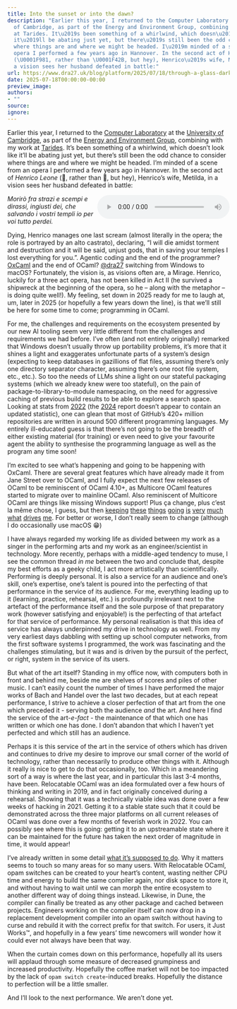 ```yaml
---
title: Into the sunset or into the dawn?
description: "Earlier this year, I returned to the Computer Laboratory at the University
  of Cambridge, as part of the Energy and Environment Group, combining with my work
  at Tarides. It\u2019s been something of a whirlwind, which doesn\u2019t look like
  it\u2019ll be abating just yet, but there\u2019s still been the odd chance to consider
  where things are and where we might be headed. I\u2019m minded of a scene from an
  opera I performed a few years ago in Hannover. In the second act of Henrico Leone
  (\U0001F981, rather than \U0001F42B, but hey), Henrico\u2019s wife, Metilda, in
  a vision sees her husband defeated in battle:"
url: https://www.dra27.uk/blog/platform/2025/07/18/through-a-glass-darkly.html
date: 2025-07-18T00:00:00-00:00
preview_image:
authors:
- ""
source:
ignore:
---
```


<p>Earlier this year, I returned to the <a href="https://www.cst.cam.ac.uk">Computer Laboratory</a>
at the <a href="https://www.cam.ac.uk">University of Cambridge</a>, as part of the
<a href="https://www.cst.cam.ac.uk/research/eeg">Energy and Environment Group</a>,
combining with my work at <a href="https://www.tarides.com">Tarides</a>. It’s been
something of a whirlwind, which doesn’t look like it’ll be abating just yet, but
there’s still been the odd chance to consider where things are and where we
might be headed. I’m minded of a scene from an opera I performed a few years ago
in Hannover. In the second act of <em>Henrico Leone</em> (🦁, rather than 🐫, but hey),
Henrico’s wife, Metilda, in a vision sees her husband defeated in battle:</p>

<div style="float: right;" title="David Allsopp; NDR Radiophilharmonie; Lajos Rovatkay">
<audio controls="" controlslist="nodownload noplaybackrate">
  <source src="https://www.dra27.uk/assets/2025-07-18/2025-07-18-steffani.mp3" type="audio/mpeg">
  Your browser does not support the audio tag.
</audio>
</div>

<p><em>Morirò fra strazi e scempi e dirassi, ingiusti dei, che salvando i vostri
templi io per voi tutto perdei.</em></p>

<p>Dying, Henrico manages one last scream (almost literally in the opera; the role
is portrayed by an alto castrato), declaring, “I will die amidst torment and
destruction and it will be said, unjust gods, that in saving your temples I lost
everything for you.”. Agentic coding and the end of the programmer?
<a href="https://oxcaml.org">OxCaml</a> and the end of OCaml? <a href="https://github.com/dra27">@dra27</a>
switching from Windows to macOS? Fortunately, the vision is, as visions often
are, a Mirage. Henrico, luckily for a three act opera, has not been killed in
Act II (he survived a shipwreck at the beginning of the opera, so he – along
with the metaphor – is doing quite well!). My feeling, set down in 2025 ready
for me to laugh at, um, later in 2025 (or hopefully a few years down the line),
is that we’ll still be here for some time to come; programming in OCaml.</p>

<p>For me, the challenges and requirements on the ecosystem presented by our new AI
tooling seem very little different from the challenges and requirements we had
before. I’ve often (and not entirely originally) remarked that Windows doesn’t
usually throw up portability problems, it’s more that it shines a light and
exaggerates unfortunate parts of a system’s design (expecting to keep databases
in gazillions of flat files, assuming there’s only one directory separator
character, assuming there’s one root file system, etc., etc.). So too the needs
of LLMs shine a light on our stateful packaging systems (which we already knew
were too stateful), on the pain of package-to-library-to-module namespacing, on
the need for aggressive caching of previous build results to be able to explore
a search space. Looking at stats from <a href="https://octoverse.github.com/2022/top-programming-languages">2022</a>
(the <a href="https://github.blog/news-insights/octoverse/octoverse-2024/">2024</a> report
doesn’t appear to contain an updated statistic), one can glean that most of
GitHub’s 420+ million repositories are written in around 500 different
programming languages. My entirely ill-educated guess is that there’s not going
to be the breadth of either existing material (for training) or even need to
give your favourite agent the ability to synthesise the programming language as
well as the program any time soon!</p>

<p>I’m excited to see what’s happening and going to be happening with OxCaml. There
are several great features which have already made it from Jane Street over to
OCaml, and I fully expect the next few releases of OCaml to be reminiscent of
OCaml 4.10+, as Multicore OCaml features started to migrate over to mainline
OCaml. Also reminiscent of Multicore OCaml are things like missing Windows
support! Plus ça change, plus c’est la même chose, I guess, but then <a href="https://github.com/ocaml/ocaml/pull/9927">keeping</a>
<a href="https://github.com/ocaml-multicore/ocaml-multicore/pull/351">these</a>
<a href="https://github.com/ocaml/ocaml/pull/11642">things</a> <a href="https://github.com/ocaml/ocaml/pull/12954">going</a>
<a href="https://github.com/ocaml/ocaml/pulls?q=is:pr%20author:dra27%20fix%20in:title%20is:closed">is</a>
<a href="https://github.com/ocaml/opam/pulls?q=is:pr%20is:closed%20author:dra27%20in:title%20fix">very</a>
<a href="https://github.com/ocaml/flexdll/pulls?q=is:pr%20is:closed%20author:dra27%20in:title%20fix">much</a>
<a href="https://github.com/ocaml/ocaml/pull/14014">what</a> <a href="https://github.com/dra27/ocaml/pulls?q=is:pr%20is:open%20label:relocatable">drives</a>
<a href="https://github.com/dra27">me</a>. For better or worse, I don’t really seem to change
(although I do occasionally use macOS 😁)</p>

<p>I have always regarded my working life as divided between my work as a singer in
the performing arts and my work as an engineer/scientist in technology. More
recently, perhaps with a middle-aged tendency to muse, I see the common thread
<em>in me</em> between the two and conclude that, despite my best efforts as a geeky
child, I act more artistically than scientifically. Performing is deeply
personal. It is also a service for an audience and one’s skill, one’s expertise,
one’s talent is poured into the perfecting of that performance in the service of
its audience. For me, everything leading up to it (learning, practice,
rehearsal, etc.) is profoundly irrelevant next to the artefact of the
performance itself and the sole purpose of that preparatory work (however
satisfying and enjoyable!) is the perfecting of that artefact for that service
of performance. My personal realisation is that this idea of service has always
underpinned my drive in technology as well. From my very earliest days dabbling
with setting up school computer networks, from the first software systems I
programmed, the work was fascinating and the challenges stimulating, but it was
and is driven by the pursuit of the perfect, or right, system in the service of
its users.</p>

<p>But what of the art itself? Standing in my office now, with computers both in
front and behind me, beside me are shelves of scores and piles of other music. I
can’t easily count the number of times I have performed the major works of Bach
and Handel over the last two decades, but at each repeat performance, I strive
to achieve a closer perfection of that art from the one which preceded it -
serving both the audience <em>and</em> the art. And here I find the service of the
art-<em>e-fact</em> - the maintenance of that which one has written or which one has
done. I don’t abandon that which I haven’t yet perfected and which still has an
audience.</p>

<p>Perhaps it is this service of the art in the service of others which has driven
and continues to drive my desire to improve our small corner of the world of
technology, rather than necessarily to produce other things with it. Although it
really is nice to get to do that occasionally, too. Which in a meandering sort
of a way is where the last year, and in particular this last 3-4 months, have
been. Relocatable OCaml was an idea formulated over a few hours of thinking and
writing in 2019, and in fact originally conceived during a rehearsal. Showing
that it was a technically viable idea was done over a few weeks of hacking
in 2021. Getting it to a stable state such that it could be demonstrated across
the three major platforms on all current releases of OCaml was done over a few
months of feverish work in 2022. You can possibly see where this is going:
getting it to an upstreamable state where it can be maintained for the future
has taken the next order of magnitude in time, it would appear!</p>

<p>I’ve already written in some detail <a href="https://github.com/dra27/RFCs/blob/relocatable/rfcs/relocatable.md">what it’s supposed to do</a>.
Why it matters seems to touch so many areas for so many users. With Relocatable
OCaml, opam switches can be created to your heart’s content, wasting neither CPU
time and energy to build the same compiler again, nor disk space to store it,
and without having to wait until we can morph the entire ecosystem to another
different way of doing things instead. Likewise, in Dune, the compiler can
finally be treated as any other package and cached between projects. Engineers
working on the compiler itself can now drop in a replacement development
compiler into an opam switch without having to curse and rebuild it with the
correct prefix for that switch. For users, it Just Works™, and hopefully in a
few years’ time newcomers will wonder how it could ever not always have been
that way.</p>

<p>When the curtain comes down on this performance, hopefully all its users will
applaud through some measure of decreased grumpiness and increased productivity.
Hopefully the coffee market will not be too impacted by the lack of
<code class="language-plaintext highlighter-rouge">opam switch create</code>-induced breaks. Hopefully the distance to perfection will
be a little smaller.</p>

<p>And I’ll look to the next performance. We aren’t done yet.</p>
